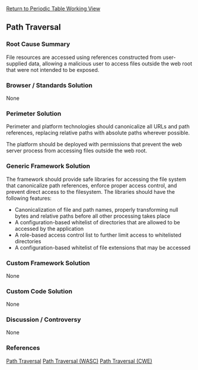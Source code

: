 [Return to Periodic Table Working
View](OWASP_Periodic_Table_of_Vulnerabilities#Periodic_Table_of_Vulnerabilities "wikilink")

## Path Traversal

### Root Cause Summary

File resources are accessed using references constructed from
user-supplied data, allowing a malicious user to access files outside
the web root that were not intended to be exposed.

### Browser / Standards Solution

None

### Perimeter Solution

Perimeter and platform technologies should canonicalize all URLs and
path references, replacing relative paths with absolute paths wherever
possible.

The platform should be deployed with permissions that prevent the web
server process from accessing files outside the web root.

### Generic Framework Solution

The framework should provide safe libraries for accessing the file
system that canonicalize path references, enforce proper access control,
and prevent direct access to the filesystem. The libraries should have
the following features:

  - Canonicalization of file and path names, properly transforming null
    bytes and relative paths before all other processing takes place
  - A configuration-based whitelist of directories that are allowed to
    be accessed by the application
  - A role-based access control list to further limit access to
    whitelisted directories
  - A configuration-based whitelist of file extensions that may be
    accessed

### Custom Framework Solution

None

### Custom Code Solution

None

### Discussion / Controversy

None

### References

[Path Traversal](Path_Traversal "wikilink")
[Path Traversal
(WASC)](http://projects.webappsec.org/w/page/13246952/Path%20Traversal)
[Path Traversal (CWE)](http://cwe.mitre.org/data/definitions/22.html)